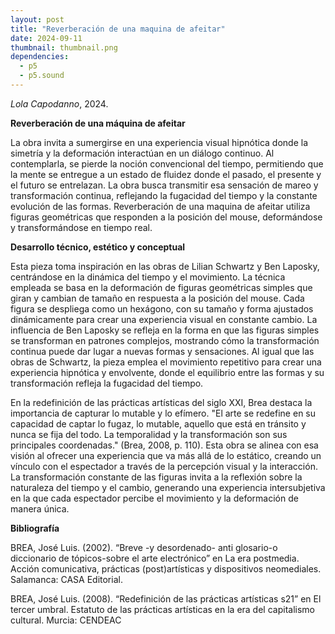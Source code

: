 ```yaml
---
layout: post
title: "Reverberación de una maquina de afeitar"
date: 2024-09-11
thumbnail: thumbnail.png
dependencies:
  - p5
  - p5.sound
---
```


<div id="div-sketch">
  <script type="text/javascript" src="sketch.js"></script>
</div>

_Lola Capodanno_, 2024.

**Reverberación de una máquina de afeitar**

La obra invita a sumergirse en una experiencia visual hipnótica donde la simetría y la deformación interactúan en un diálogo continuo. Al contemplarla, se pierde la noción convencional del tiempo, permitiendo que la mente se entregue a un estado de fluidez donde el pasado, el presente y el futuro se entrelazan. La obra busca transmitir esa sensación de mareo y transformación continua, reflejando la fugacidad del tiempo y la constante evolución de las formas. Reverberación de una maquina de afeitar utiliza figuras geométricas que responden a la posición del mouse, deformándose y transformándose en tiempo real. 

**Desarrollo técnico, estético y conceptual**

Esta pieza toma inspiración en las obras de Lilian Schwartz y Ben Laposky, centrándose en la dinámica del tiempo y el movimiento. La técnica empleada se basa en la deformación de figuras geométricas simples que giran y cambian de tamaño en respuesta a la posición del mouse. Cada figura se despliega como un hexágono, con su tamaño y forma ajustados dinámicamente para crear una experiencia visual en constante cambio. 
La influencia de Ben Laposky se refleja en la forma en que las figuras simples se transforman en patrones complejos, mostrando cómo la transformación continua puede dar lugar a nuevas formas y sensaciones. Al igual que las obras de Schwartz, la pieza emplea el movimiento repetitivo para crear una experiencia hipnótica y envolvente, donde el equilibrio entre las formas y su transformación refleja la fugacidad del tiempo.

En la redefinición de las prácticas artísticas del siglo XXI, Brea destaca la importancia de capturar lo mutable y lo efímero. 
"El arte se redefine en su capacidad de captar lo fugaz, lo mutable, aquello que está en tránsito y nunca se fija del todo. La temporalidad y la transformación son sus principales coordenadas." (Brea, 2008, p. 110).
Esta obra se alinea con esa visión al ofrecer una experiencia que va más allá de lo estático, creando un vínculo con el espectador a través de la percepción visual y la interacción. La transformación constante de las figuras invita a la reflexión sobre la naturaleza del tiempo y el cambio, generando una experiencia intersubjetiva en la que cada espectador percibe el movimiento y la deformación de manera única.


**Bibliografía**

BREA, José Luis. (2002). “Breve -y desordenado- anti glosario-o diccionario de tópicos-sobre el arte electrónico” en La era postmedia. Acción comunicativa, prácticas (post)artísticas y dispositivos neomediales. Salamanca: CASA Editorial.

BREA, José Luis. (2008). “Redefinición de las prácticas artísticas s21” en El tercer umbral. Estatuto de las prácticas artísticas en la era del capitalismo cultural. Murcia: CENDEAC